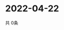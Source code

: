 # 2022-04-22
  共 0条

  <!-- BEGIN -->
  <!-- 最后更新时间Fri Apr 22 2022 09:07:10 GMT+0000 (Coordinated Universal Time) -->
  
  <!-- END -->
  
  